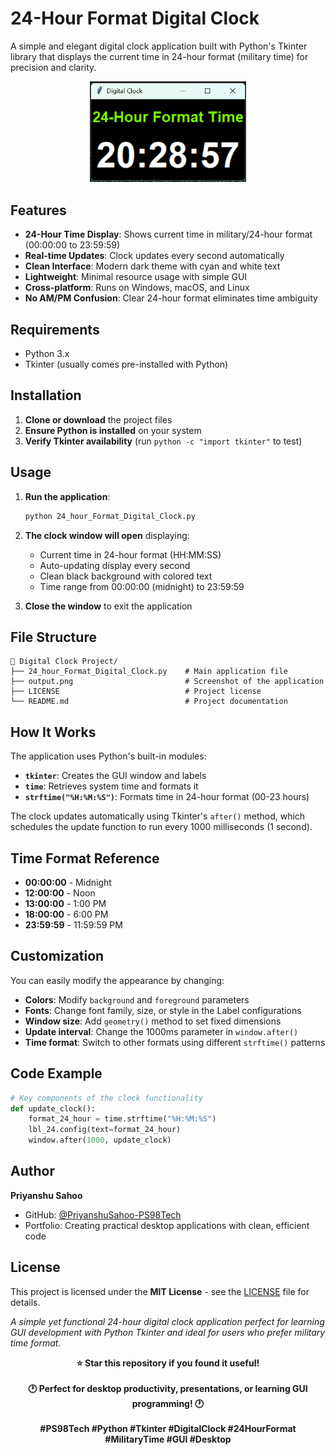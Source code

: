 # 24-Hour Format Digital Clock

A simple and elegant digital clock application built with Python's Tkinter library that displays the current time in 24-hour format (military time) for precision and clarity.

 <div align="center"> <img src="https://github.com/PriyanshuSahoo-PS98Tech/24-Hour-Format-Digital-Clock/blob/main/output.png" alt="24-Hour Format Digital Clock" width="250"> </div>

## **Features**

- **24-Hour Time Display**: Shows current time in military/24-hour format (00:00:00 to 23:59:59)
- **Real-time Updates**: Clock updates every second automatically
- **Clean Interface**: Modern dark theme with cyan and white text
- **Lightweight**: Minimal resource usage with simple GUI
- **Cross-platform**: Runs on Windows, macOS, and Linux
- **No AM/PM Confusion**: Clear 24-hour format eliminates time ambiguity

## **Requirements**

- Python 3.x
- Tkinter (usually comes pre-installed with Python)

## **Installation**

1. **Clone or download** the project files
2. **Ensure Python is installed** on your system
3. **Verify Tkinter availability** (run `python -c "import tkinter"` to test)

## **Usage**

1. **Run the application**:
   ```bash
   python 24_hour_Format_Digital_Clock.py
   ```

2. **The clock window will open** displaying:
   - Current time in 24-hour format (HH:MM:SS)
   - Auto-updating display every second
   - Clean black background with colored text
   - Time range from 00:00:00 (midnight) to 23:59:59

3. **Close the window** to exit the application

## **File Structure**

```
📁 Digital Clock Project/
├── 24_hour_Format_Digital_Clock.py    # Main application file
├── output.png                         # Screenshot of the application
├── LICENSE                            # Project license
└── README.md                          # Project documentation
```

## **How It Works**

The application uses Python's built-in modules:

- **`tkinter`**: Creates the GUI window and labels
- **`time`**: Retrieves system time and formats it
- **`strftime("%H:%M:%S")`**: Formats time in 24-hour format (00-23 hours)

The clock updates automatically using Tkinter's `after()` method, which schedules the update function to run every 1000 milliseconds (1 second).

## **Time Format Reference**

- **00:00:00** - Midnight
- **12:00:00** - Noon
- **13:00:00** - 1:00 PM
- **18:00:00** - 6:00 PM
- **23:59:59** - 11:59:59 PM

## **Customization**

You can easily modify the appearance by changing:

- **Colors**: Modify `background` and `foreground` parameters
- **Fonts**: Change font family, size, or style in the Label configurations
- **Window size**: Add `geometry()` method to set fixed dimensions
- **Update interval**: Change the 1000ms parameter in `window.after()`
- **Time format**: Switch to other formats using different `strftime()` patterns

## **Code Example**

```python
# Key components of the clock functionality
def update_clock():
    format_24_hour = time.strftime("%H:%M:%S")
    lbl_24.config(text=format_24_hour)
    window.after(1000, update_clock)
```

## **Author**

**Priyanshu Sahoo**

- GitHub: [@PriyanshuSahoo-PS98Tech](https://github.com/PriyanshuSahoo-PS98Tech)
- Portfolio: Creating practical desktop applications with clean, efficient code

## **License**

This project is licensed under the **MIT License** - see the [LICENSE](LICENSE) file for details.

*A simple yet functional 24-hour digital clock application perfect for learning GUI development with Python Tkinter and ideal for users who prefer military time format.*

 <div align="center"> <b>⭐ Star this repository if you found it useful!</b> <br><br> <b>🕐 Perfect for desktop productivity, presentations, or learning GUI programming! 🕐</b> <br><br> <b>#PS98Tech #Python #Tkinter #DigitalClock #24HourFormat #MilitaryTime #GUI #Desktop</b> </div>
